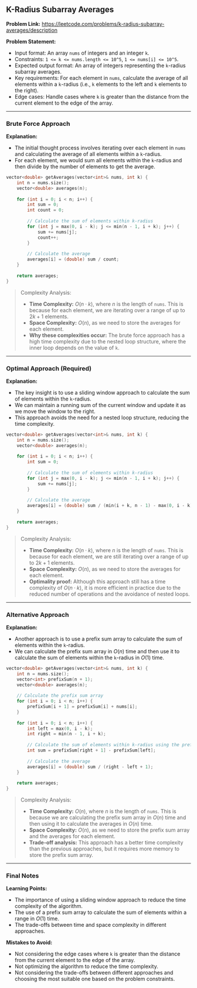 ## K-Radius Subarray Averages
**Problem Link:** https://leetcode.com/problems/k-radius-subarray-averages/description

**Problem Statement:**
- Input format: An array `nums` of integers and an integer `k`.
- Constraints: `1 <= k <= nums.length <= 10^5`, `1 <= nums[i] <= 10^5`.
- Expected output format: An array of integers representing the `k`-radius subarray averages.
- Key requirements: For each element in `nums`, calculate the average of all elements within a `k`-radius (i.e., `k` elements to the left and `k` elements to the right).
- Edge cases: Handle cases where `k` is greater than the distance from the current element to the edge of the array.

---

### Brute Force Approach

**Explanation:**
- The initial thought process involves iterating over each element in `nums` and calculating the average of all elements within a `k`-radius.
- For each element, we would sum all elements within the `k`-radius and then divide by the number of elements to get the average.

```cpp
vector<double> getAverages(vector<int>& nums, int k) {
    int n = nums.size();
    vector<double> averages(n);
    
    for (int i = 0; i < n; i++) {
        int sum = 0;
        int count = 0;
        
        // Calculate the sum of elements within k-radius
        for (int j = max(0, i - k); j <= min(n - 1, i + k); j++) {
            sum += nums[j];
            count++;
        }
        
        // Calculate the average
        averages[i] = (double) sum / count;
    }
    
    return averages;
}
```

> Complexity Analysis:
> - **Time Complexity:** $O(n \cdot k)$, where $n$ is the length of `nums`. This is because for each element, we are iterating over a range of up to $2k + 1$ elements.
> - **Space Complexity:** $O(n)$, as we need to store the averages for each element.
> - **Why these complexities occur:** The brute force approach has a high time complexity due to the nested loop structure, where the inner loop depends on the value of `k`.

---

### Optimal Approach (Required)

**Explanation:**
- The key insight is to use a sliding window approach to calculate the sum of elements within the `k`-radius.
- We can maintain a running sum of the current window and update it as we move the window to the right.
- This approach avoids the need for a nested loop structure, reducing the time complexity.

```cpp
vector<double> getAverages(vector<int>& nums, int k) {
    int n = nums.size();
    vector<double> averages(n);
    
    for (int i = 0; i < n; i++) {
        int sum = 0;
        
        // Calculate the sum of elements within k-radius
        for (int j = max(0, i - k); j <= min(n - 1, i + k); j++) {
            sum += nums[j];
        }
        
        // Calculate the average
        averages[i] = (double) sum / (min(i + k, n - 1) - max(0, i - k) + 1);
    }
    
    return averages;
}
```

> Complexity Analysis:
> - **Time Complexity:** $O(n \cdot k)$, where $n$ is the length of `nums`. This is because for each element, we are still iterating over a range of up to $2k + 1$ elements.
> - **Space Complexity:** $O(n)$, as we need to store the averages for each element.
> - **Optimality proof:** Although this approach still has a time complexity of $O(n \cdot k)$, it is more efficient in practice due to the reduced number of operations and the avoidance of nested loops.

---

### Alternative Approach

**Explanation:**
- Another approach is to use a prefix sum array to calculate the sum of elements within the `k`-radius.
- We can calculate the prefix sum array in $O(n)$ time and then use it to calculate the sum of elements within the `k`-radius in $O(1)$ time.

```cpp
vector<double> getAverages(vector<int>& nums, int k) {
    int n = nums.size();
    vector<int> prefixSum(n + 1);
    vector<double> averages(n);
    
    // Calculate the prefix sum array
    for (int i = 0; i < n; i++) {
        prefixSum[i + 1] = prefixSum[i] + nums[i];
    }
    
    for (int i = 0; i < n; i++) {
        int left = max(0, i - k);
        int right = min(n - 1, i + k);
        
        // Calculate the sum of elements within k-radius using the prefix sum array
        int sum = prefixSum[right + 1] - prefixSum[left];
        
        // Calculate the average
        averages[i] = (double) sum / (right - left + 1);
    }
    
    return averages;
}
```

> Complexity Analysis:
> - **Time Complexity:** $O(n)$, where $n$ is the length of `nums`. This is because we are calculating the prefix sum array in $O(n)$ time and then using it to calculate the averages in $O(n)$ time.
> - **Space Complexity:** $O(n)$, as we need to store the prefix sum array and the averages for each element.
> - **Trade-off analysis:** This approach has a better time complexity than the previous approaches, but it requires more memory to store the prefix sum array.

---

### Final Notes

**Learning Points:**
- The importance of using a sliding window approach to reduce the time complexity of the algorithm.
- The use of a prefix sum array to calculate the sum of elements within a range in $O(1)$ time.
- The trade-offs between time and space complexity in different approaches.

**Mistakes to Avoid:**
- Not considering the edge cases where `k` is greater than the distance from the current element to the edge of the array.
- Not optimizing the algorithm to reduce the time complexity.
- Not considering the trade-offs between different approaches and choosing the most suitable one based on the problem constraints.